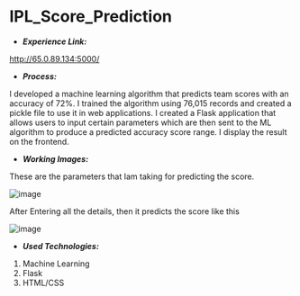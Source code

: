 # IPL_Score_Prediction

- <b><i>Experience Link:</i></b>

http://65.0.89.134:5000/


- <b><i>Process:</i></b>

I developed a machine learning algorithm that predicts team scores with an accuracy of 72%. I trained the algorithm using 76,015 records and created a pickle file to use it in web applications. I created a Flask application that allows users to input certain parameters which are then sent to the ML algorithm to produce a predicted accuracy score range. I display the result on the frontend.



- <b><i>Working Images: </i></b>


These are the parameters that Iam taking for predicting the score.

![image](https://user-images.githubusercontent.com/53401087/216598156-68f3d0a2-341d-485c-a32b-eb705775377a.png)

After Entering all the details, then it predicts the score like this

![image](https://user-images.githubusercontent.com/53401087/216598822-591b23ab-80de-42b7-8f3f-14c6c0ade120.png)


- <b><i>Used Technologies:</i></b>
1) Machine Learning
2) Flask
3) HTML/CSS

